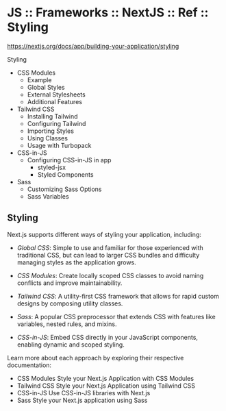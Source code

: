 # JS :: Frameworks :: NextJS :: Ref :: Styling

https://nextjs.org/docs/app/building-your-application/styling

Styling
- CSS Modules
  - Example
  - Global Styles
  - External Stylesheets
  - Additional Features
- Tailwind CSS
  - Installing Tailwind
  - Configuring Tailwind
  - Importing Styles
  - Using Classes
  - Usage with Turbopack
- CSS-in-JS
  - Configuring CSS-in-JS in app
    - styled-jsx
    - Styled Components
- Sass
  - Customizing Sass Options
  - Sass Variables


## Styling

Next.js supports different ways of styling your application, including:

* *Global CSS*: 
  Simple to use and familiar for those experienced with traditional CSS, but can lead to larger CSS bundles and difficulty managing styles as the application grows.

* *CSS Modules*: 
  Create locally scoped CSS classes to avoid naming conflicts and improve maintainability.

* *Tailwind CSS*: 
  A utility-first CSS framework that allows for rapid custom designs by composing utility classes.

* *Sass*: 
  A popular CSS preprocessor that extends CSS with features like variables, nested rules, and mixins.

* *CSS-in-JS*:
  Embed CSS directly in your JavaScript components, enabling dynamic and scoped styling.


Learn more about each approach by exploring their respective documentation:
- CSS Modules
  Style your Next.js Application with CSS Modules
- Tailwind CSS
  Style your Next.js Application using Tailwind CSS
- CSS-in-JS
  Use CSS-in-JS libraries with Next.js
- Sass
  Style your Next.js application using Sass
